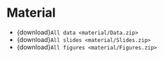 # Material

* {download}`All data <material/Data.zip>`
* {download}`All slides <material/Slides.zip>`
* {download}`All figures <material/Figures.zip>`
